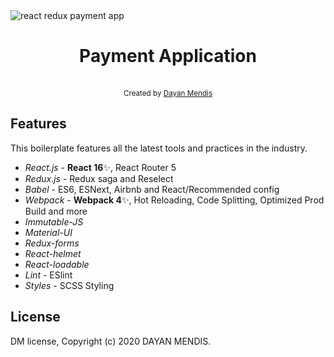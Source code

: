 <img src="https://qualityinspection.org/wp-content/uploads/2012/01/HowtoPayChineseSuppliersbyBankTransferTT.jpg" alt="react redux payment app" align="center" />

<br />

<h1 align="center">Payment Application</h2>

<br />

<div align="center">
  <sub>Created by <a href="https://www.linkedin.com/in/dayan-mendis-8801a4112/">Dayan Mendis</a></sub>
</div>

## Features

This boilerplate features all the latest tools and practices in the industry.

- _React.js_ - **React 16**✨, React Router 5
- _Redux.js_ - Redux saga and Reselect
- _Babel_ - ES6, ESNext, Airbnb and React/Recommended config
- _Webpack_ - **Webpack 4**✨, Hot Reloading, Code Splitting, Optimized Prod Build and more
- _Immutable-JS_ 
- _Material-UI_
- _Redux-forms_
- _React-helmet_
- _React-loadable_
- _Lint_ - ESlint
- _Styles_ - SCSS Styling

## License

DM license, Copyright (c) 2020 DAYAN MENDIS.
